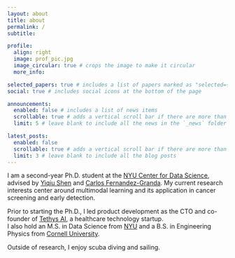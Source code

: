 ```yaml
---
layout: about
title: about
permalink: /
subtitle:

profile:
  align: right
  image: prof_pic.jpg
  image_circular: true # crops the image to make it circular
  more_info:

selected_papers: true # includes a list of papers marked as "selected={true}"
social: true # includes social icons at the bottom of the page

announcements:
  enabled: false # includes a list of news items
  scrollable: true # adds a vertical scroll bar if there are more than 3 news items
  limit: 5 # leave blank to include all the news in the `_news` folder

latest_posts:
  enabled: false
  scrollable: true # adds a vertical scroll bar if there are more than 3 new posts items
  limit: 3 # leave blank to include all the blog posts
---
```


I am a second-year Ph.D. student at the [NYU Center for Data Science](https://cds.nyu.edu/), advised by [Yiqiu Shen](https://seyiqi.github.io/) and [Carlos Fernandez-Granda](https://math.nyu.edu/~cfgranda/). My current research interests center around multimodal learning and its application in cancer screening and early detection.

Prior to starting the Ph.D., I led product development as the CTO and co-founder of [Tethys AI](https://www.tethys.ai/), a healthcare technology startup.  
I also hold an M.S. in Data Science from [NYU](https://cds.nyu.edu/) and a B.S. in Engineering Physics from [Cornell University](https://www.engineering.cornell.edu/aep/).

Outside of research, I enjoy scuba diving and sailing.
